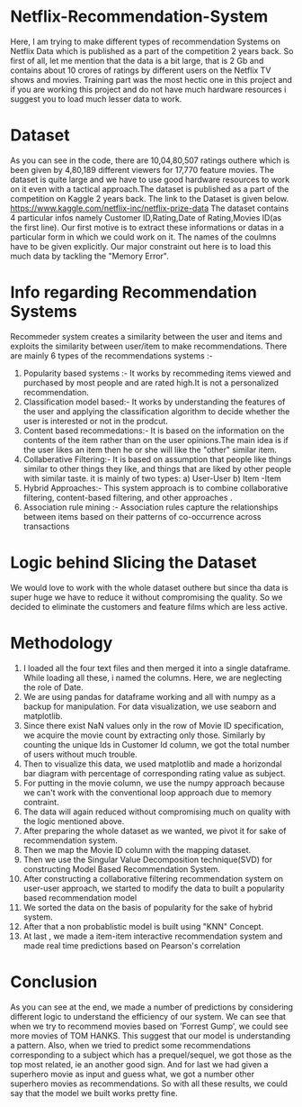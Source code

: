 # Netflix-Recommendation-System
Here, I am trying to make different types of recommendation Systems on Netflix Data which is published as a part of the competition 2 years back.
So first of all, let me mention that the data is a bit large, that is 2 Gb and contains about 10 crores of ratings by different users on the Netflix TV shows and movies.
Training part was the most hectic one in this project and if you are working this project and do not have much hardware resources  i suggest you to load much lesser data to work.

# Dataset
As you can see in the code, there are 10,04,80,507 ratings outhere which is been given by 4,80,189 different viewers for 17,770 feature movies. The dataset is quite large and we have to use good hardware resources to work on it even with a tactical approach.The dataset is published as a part of the competition on Kaggle 2 years back. The link to the Dataset is given below.
https://www.kaggle.com/netflix-inc/netflix-prize-data
The dataset contains 4 particular infos namely Customer ID,Rating,Date of Rating,Movies ID(as the first line).
Our first motive is to extract these informations or datas in a particular form in which we could work on it. The names of the coulmns have to be given explicitly.
Our major constraint out here is to load this much data by tackling the "Memory Error".

# Info regarding Recommendation Systems
Recommeder system creates a similarity between the user and items and exploits the similarity between user/item to make recommendations.
There are mainly 6 types of the recommendations systems :-
1) Popularity based systems :- It works by recommeding items viewed and purchased by most people and are rated high.It is not a personalized recommendation.
2) Classification model based:- It works by understanding the features of the user and applying the classification algorithm to decide whether the user is interested or not in the prodcut.
3) Content based recommedations:- It is based on the information on the contents of the item rather than on the user opinions.The main idea is if the user likes an item then he or she will like the "other" similar item.
4) Collaberative Filtering:- It is based on assumption that people like things similar to other things they like, and things that are liked by other people with similar taste. it is mainly of two types: a) User-User b) Item -Item
5) Hybrid Approaches:- This system approach is to combine collaborative filtering, content-based filtering, and other approaches .
6) Association rule mining :- Association rules capture the relationships between items based on their patterns of co-occurrence across transactions

# Logic behind Slicing the Dataset
We would love to work with the whole dataset outhere but since tha data is super huge we have to reduce it without compromising the quality. So we decided to eliminate the customers and feature films which are less active.

# Methodology
1) I loaded all the four text files and then merged it into a single dataframe. While loading all these, i named the columns. Here, we are neglecting the role of Date.
2) We are using pandas for dataframe working and all with numpy as a backup for manipulation. For data visualization, we use seaborn and matplotlib.
3) Since there exist NaN values only in the row of Movie ID specification, we acquire the movie count by extracting only those. Similarly by counting the unique Ids in Customer Id column, we got the total number of users without much trouble.
4) Then to visualize this data, we used matplotlib and made a horizondal bar diagram with percentage of corresponding rating value as subject.
5) For putting in the movie column, we use the numpy approach because we can't work with the conventional loop approach due to memory contraint.
6) The data will again reduced without compromising much on quality with the logic mentioned above.
7) After preparing the whole dataset as we wanted, we pivot it for sake of recommendation system. 
8) Then we map the Movie ID column with the mapping dataset.
9) Then we use the Singular Value Decomposition technique(SVD) for constructing Model Based Recommendation System.
10) After constructing a collaborative filtering recommendation system on user-user approach, we started to modify the data to built a popularity based recommendation model
11) We sorted the data on the basis of popularity for the sake of hybrid system.
12) After that a non probablistic model is built using "KNN" Concept.
13) At last , we made a item-item interactive recommendation system and made real time predictions based on Pearson's correlation

# Conclusion
As you can see at the end, we made a number of predictions by considering different logic to understand the efficiency of our system. We can see that when we try to recommend movies based on 'Forrest Gump', we could see more movies of TOM HANKS. This suggest that our model is understanding a pattern. Also, when we tried to predict some recommendations corresponding to a subject which has a prequel/sequel, we got those as the top most related, ie an another good sign. And for last we had given a superhero movie as input and guess what, we got a number other superhero movies as recommendations. So with all these results, we could say that the model we built works pretty fine.





